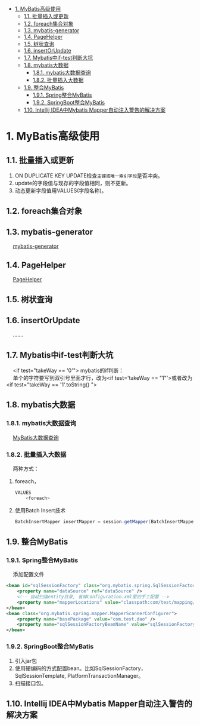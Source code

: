 

<!-- TOC -->

- [1. MyBatis高级使用](#1-mybatis高级使用)
    - [1.1. 批量插入或更新](#11-批量插入或更新)
    - [1.2. foreach集合对象](#12-foreach集合对象)
    - [1.3. mybatis-generator](#13-mybatis-generator)
    - [1.4. PageHelper](#14-pagehelper)
    - [1.5. 树状查询](#15-树状查询)
    - [1.6. insertOrUpdate](#16-insertorupdate)
    - [1.7. Mybatis中if-test判断大坑](#17-mybatis中if-test判断大坑)
    - [1.8. mybatis大数据](#18-mybatis大数据)
        - [1.8.1. mybatis大数据查询](#181-mybatis大数据查询)
        - [1.8.2. 批量插入大数据](#182-批量插入大数据)
    - [1.9. 整合MyBatis](#19-整合mybatis)
        - [1.9.1. Spring整合MyBatis](#191-spring整合mybatis)
        - [1.9.2. SpringBoot整合MyBatis](#192-springboot整合mybatis)
    - [1.10. Intellij IDEA中Mybatis Mapper自动注入警告的解决方案](#110-intellij-idea中mybatis-mapper自动注入警告的解决方案)

<!-- /TOC -->

# 1. MyBatis高级使用
<!-- 
MySQL 千万数据量深分页优化, 拒绝线上故障！ 
https://mp.weixin.qq.com/s/i3wLeCSxqWKrTwgtfelumQ
-->


## 1.1. 批量插入或更新  
<!-- 
https://blog.csdn.net/qq_58772217/article/details/125281973
-->
1. ON DUPLICATE KEY UPDATE检查```主键或唯一索引字段```是否冲突。  
2. update的字段值与现存的字段值相同，则不更新。  
3. 动态更新字段值用VALUES(字段名称)。  

## 1.2. foreach集合对象  
<!-- 

https://blog.csdn.net/TaoShao521/article/details/108808982
-->


## 1.3. mybatis-generator  
&emsp; [mybatis-generator](/docs/SSM/MyBatis/MybatisGenerator.md) 

## 1.4. PageHelper
<!-- 
SpringBoot集成MyBatis的分页插件PageHelper
https://www.cnblogs.com/leeego-123/articles/10832926.html

https://pagehelper.github.io/docs/howtouse/
-->
&emsp; [PageHelper](/docs/SSM/MyBatis/PageHelper.md)  


## 1.5. 树状查询
<!-- 
https://www.cnblogs.com/lgjava/p/13821653.html

https://blog.csdn.net/qq_35558665/article/details/106310333
1.collection 的column与id的column相同，property为实体类中子集合的名字，select与查询方法名字相同
2.查询时一定要将id和parentId都查出来，否则mybaits无法完成递归，我用*查就更没问题了。实体类中也要有父id那个属性
3、以上实现至针对传入参数为一个值的时候，parentId传进去的值要是最顶级的，这里就是0

-->



## 1.6. insertOrUpdate
&emsp; .......
<!-- 
存在则更新 ON DUPLICATE KEY UPDATE
https://blog.csdn.net/f327888576/article/details/89490442

-->


## 1.7. Mybatis中if-test判断大坑  
<!-- 
mybatis 中 if-test 判断大坑
https://www.cnblogs.com/grasp/p/11268049.html
-->
&emsp; \<if test="takeWay == '0'"> mybatis的if判断：  
&emsp; 单个的字符要写到双引号里面才行，改为\<if test='takeWay == "1"'>或者改为\<if test="takeWay == '1'.toString() ">  



## 1.8. mybatis大数据  

### 1.8.1. mybatis大数据查询 
&emsp; [MyBatis大数据查询](/docs/SSM/MyBatis/BigData.md)  

### 1.8.2. 批量插入大数据
<!-- 
【368期】阿里巴巴为什么禁止MyBatis批量插入几千条数据使用foreach？
https://mp.weixin.qq.com/s/BW7YE8OPVe3IS03EOCm_fA

Mybatis批量插入数据的两种方式
https://blog.csdn.net/ylforever/article/details/126592028
-->

&emsp; 两种方式：  
1. foreach，
    ```java
    VALUES
        <foreach>
    ```
2. 使用Batch Insert技术  
    ```java
    BatchInsertMapper insertMapper = session.getMapper(BatchInsertMapper.class);
    ```


## 1.9. 整合MyBatis  
### 1.9.1. Spring整合MyBatis  

&emsp; 添加配置文件  

```xml
<bean id="sqlSessionFactory" class="org.mybatis.spring.SqlSessionFactoryBean">
    <property name="dataSource" ref="dataSource" />
    <!-- 自动扫描entity目录, 省掉Configuration.xml里的手工配置 -->
    <property name="mapperLocations" value="classpath:com/test/mapping/*.xml" />
</bean>
<bean class="org.mybatis.spring.mapper.MapperScannerConfigurer">
    <property name="basePackage" value="com.test.dao" />
    <property name="sqlSessionFactoryBeanName" value="sqlSessionFactory" />
</bean>
```

### 1.9.2. SpringBoot整合MyBatis  
1. 引入jar包
2. 使用硬编码的方式配置bean。比如SqlSessionFactory，SqlSessionTemplate, PlatformTransactionManager。
3. 扫描接口包。


## 1.10. Intellij IDEA中Mybatis Mapper自动注入警告的解决方案
<!-- 
Intellij IDEA中Mybatis Mapper自动注入警告的6种解决方案 
https://mp.weixin.qq.com/s?__biz=MzA4NjgxMjQ5Mg==&mid=2665762835&idx=1&sn=5794527649410ef35dc2382941345484&chksm=84d20230b3a58b2646ed333b3ae9ebf299d8d06da0c286302f74c86cfaeb3910b0b04805bbcb&mpshare=1&scene=1&srcid=&sharer_sharetime=1571876850857&sharer_shareid=b256218ead787d58e0b58614a973d00d&key=6f23511bf9e1c01f24cbca42a703bf7244b1622f167e09344917306bbe5af0769908126efc68bd0fe3dc571d186dbc6c864e010fadc49798e3e7c63f72ced8c00fd3d27ff922fcd564c085580ad06213&ascene=1&uin=MTE1MTYxNzY2MQ%3D%3D&devicetype=Windows+10&version=62070152&lang=zh_CN&pass_ticket=tOysFrIpapzI%2FSWUdTcbYKvSoWjfuug2aUNd5keR9%2BIBFSeAaxr3gVVWD9yTgncJ

-->

